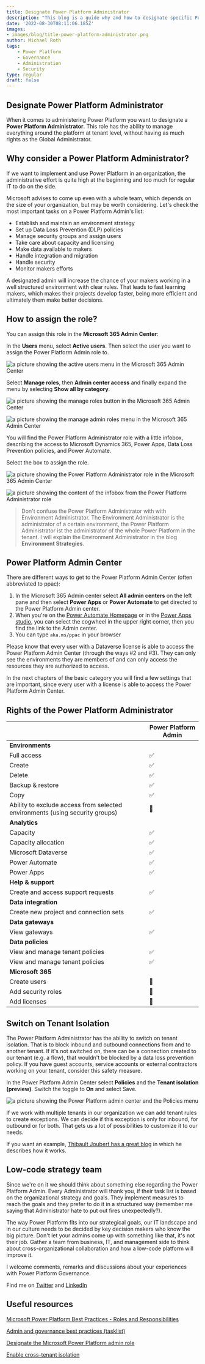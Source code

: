 ```yaml
---
title: Designate Power Platform Administrator
description: "This blog is a guide why and how to designate specific Power Platform administrator and what they actually have to do"
date: '2022-08-30T08:11:06.185Z'
images: 
- images/blog/title-power-platform-administrator.png
author: Michael Roth
tags: 
    - Power Platform
    - Governance
    - Administration
    - Security
type: regular
draft: false
---
```


## Designate Power Platform Administrator

When it comes to administering Power Platform you want to designate a **Power Platform Administrator**. This role has the ability to manage everything around the platform at tenant level, without having as much rights as the Global Administrator.

## Why consider a Power Platform Administrator?

If we want to implement and use Power Platform in an organization, the administrative effort is quite high at the beginning and too much for regular IT to do on the side.

Microsoft advises to come up even with a whole team, which depends on the size of your organization, but may be worth considering. Let's check the most important tasks on a Power Platform Admin's list:

- Establish and maintain an environment strategy
- Set up Data Loss Prevention (DLP) policies
- Manage security groups and assign users
- Take care about capacity and licensing
- Make data available to makers
- Handle integration and migration
- Handle security
- Monitor makers efforts

A designated admin will increase the chance of your makers working in a well structured environment with clear rules. That leads to fast learning makers, which makes their projects develop faster, being more efficient and ultimately them make better decisions.

## How to assign the role?

You can assign this role in the **Microsoft 365 Admin Center**:

In the **Users** menu, select **Active users**. Then select the user you want to assign the Power Platform Admin role to.

![a picture showing the active users menu in the Microsoft 365 Admin Center](/images/PowerPlatformAdmin_0.png)

Select **Manage roles**, then **Admin center access** and finally expand the menu by selecting **Show all by category**.

![a picture showing the manage roles button in the Microsoft 365 Admin Center](/images/PowerPlatformAdmin_01.png)

![a picture showing the manage admin roles menu in the Microsoft 365 Admin Center](/images/PowerPlatformAdmin_1.png)

You will find the Power Platform Administrator role with a little infobox, describing the access to Microsoft Dynamics 365, Power Apps, Data Loss Prevention policies, and Power Automate.

Select the box to assign the role.

![a picture showing the Power Platform Administrator role in the Microsoft 365 Admin Center](/images/PowerPlatformAdmin_2.png)

![a picture showing the content of the infobox from the Power Platform Administrator role](/images/PowerPlatformAdmin_3.png)

> Don't confuse the Power Platform Administrator with with Environment Administrator. The Environment Administrator is the administrator of a certain environment, the Power Platform Administrator ist the administrator of the whole Power Platform in the tenant. I will explain the Environment Administrator in the blog **Environment Strategies**.

## Power Platform Admin Center

There are different ways to get to the Power Platform Admin Center (often abbreviated to ppac):

1. In the Microsoft 365 Admin center select **All admin centers** on the left pane and then select **Power Apps** or **Power Automate** to get directed to the Power Platform Admin center.
2. When you're on the [Power Automate Homepage](https://flow.microsoft.com) or in the [Power Apps studio](https://make.powerapps.com), you can select the cogwheel in the upper right corner, then you find the link to the Admin center.
3. You can type `aka.ms/ppac` in your browser

Please know that every user with a Dataverse license is able to access the Power Platform Admin Center (through the ways #2 and #3). They can only see the environments they are members of and can only access the resources they are authorized to access.

In the next chapters of the basic category you will find a few settings that are important, since every user with a license is able to access the Power Platform Admin Center.

## Rights of the Power Platform Administrator

|                                                                              | Power Platform Admin |
|------------------------------------------------------------------------------|----------------------|
| **Environments**                                                             |                      |
| Full access                                                                  |           ✅          |
| Create                                                                       |           ✅          |
| Delete                                                                       |           ✅          |
| Backup & restore                                                             |           ✅          |
| Copy                                                                         |           ✅          |
| Ability to exclude access from selected environments (using security groups) |           🛑          |
| **Analytics**                                                                |                      |
| Capacity                                                                     |           ✅          |
| Capacity allocation                                                          |           ✅          |
| Microsoft Dataverse                                                          |           ✅          |
| Power Automate                                                               |           ✅          |
| Power Apps                                                                   |           ✅          |
| **Help & support**                                                           |                      |
| Create and access support requests                                           |           ✅          |
| **Data integration**                                                         |                      |
| Create new project and connection sets                                       |           ✅          |
| **Data gateways**                                                            |                      |
| View gateways                                                                |           ✅          |
| **Data policies**                                                            |                      |
| View and manage tenant policies                                              |           ✅          |
| View and manage tenant policies                                              |           ✅          |
| **Microsoft 365**                                                            |                      |
| Create users                                                                 |           🛑          |
| Add security roles                                                           |           🛑          |
| Add licenses                                                                 |           🛑          |

## Switch on Tenant Isolation

The Power Platform Administrator has the ability to switch on tenant isolation. That is to block inbound and outbound connections from and to another tenant. If it's not switched on, there can be a connection created to our tenant (e.g. a flow), that wouldn't be blocked by a data loss prevention policy. If you have guest accounts, service accounts or external contractors working on your tenant, consider this safety measure.

In the Power Platform Admin Center select **Policies** and the **Tenant isolation (preview)**. Switch the toggle to **On** and select Save. 

![a picture showing the Power Platform admin center and the Policies menu](/images/Tenant_Isolation0.png)

If we work with multiple tenants in our organization we can add tenant rules to create exceptions. We can decide if this exception is only for inbound, for outbound or for both. That gets us a lot of possibilities to customize it to our needs.

If you want an example, [Thibault Joubert has a great blog](https://www.thijoubert.com/2021-07/PowerPlatform-TenantIsolation/) in which he describes how it works.

## Low-code strategy team

Since we're on it we should think about something else regarding the Power Platform Admin. Every Administrator will thank you, if their task list is based on the organizational strategy and goals. They implement measures to reach the goals and they prefer to do it in a structured way (remember me saying that Administrator hate to put out fires unexpectedly?).

The way Power Platform fits into our strategical goals, our IT landscape and in our culture needs to be decided by key decision makers who know the big picture. Don't let your admins come up with something like that, it's not their job. Gather a team from business, IT, and management side to think about cross-organizational collaboration and how a low-code platform will improve it.

I welcome comments, remarks and discussions about your experiences with Power Platform Governance.

Find me on [Twitter](https://twitter.com/MichaelRoth42) and [LinkedIn](https://www.linkedin.com/in/michael-roth-handsomeguy/)

## Useful resources

[Microsoft Power Platform Best Practices - Roles and Responsibilities](https://docs.microsoft.com/en-us/power-platform/guidance/adoption/roles)

[Admin and governance best practices (tasklist)](https://docs.microsoft.com/en-us/power-platform/guidance/adoption/admin-best-practices)

[Designate the Microsoft Power Platform admin role](https://docs.microsoft.com/en-us/power-platform/guidance/adoption/pp-admin)

[Enable cross-tenant isolation](https://docs.microsoft.com/en-us/power-platform/guidance/adoption/tenant-isolation)
